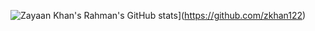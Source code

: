 ![Zayaan Khan's Rahman's GitHub stats](https://github-readme-stats.vercel.app/api/top-langs?username=zkhan122&hide=html,scss,stylus,blade,css,shell,batchfile,dockerfile,typescript&theme=algolia&show_icons=true)](https://github.com/zkhan122)